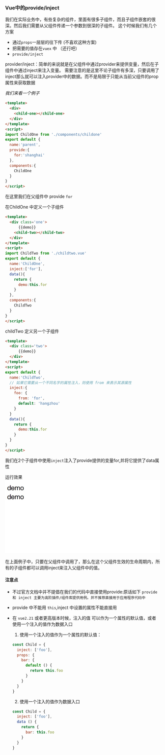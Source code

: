 ### Vue中的provide/inject
我们在实际业务中，有些复杂的组件，里面有很多子组件，而且子组件嵌套的很深。然后我们需要从父组件传递一个参数到很深的子组件。
这个时候我们有几个方案

* 通过`props`一层层的往下传 (不喜欢这种方案)
*  把需要的值存在`vuex` 中 （还行吧）
* `provide/inject` 

provider/inject：简单的来说就是在父组件中通过provider来提供变量，然后在子组件中通过inject来注入变量。
需要注意的是这里不论子组件有多深，只要调用了inject那么就可以注入provider中的数据。而不是局限于只能从当前父组件的prop属性来获取数据

*我们来看一个例子*

```html
<template>
  <div>
    <child-one></child-one>
  </div>
</template>
<script>
import ChildOne from './components/childone'
export default {
  name:'parent',
  provide:{
    for:'shanghai'
  },
  components:{
    ChildOne
  }
}
</script>

```
在这里我们在父组件中 provide  `for` 

在ChildOne 中定义一个子组件

```html
<template>
  <div class='one'>
      {{demo}}
    <child-two></child-two>
  </div>
</template>
<script>
import ChildTwo from './childtwo.vue'
export default {
  name:'ChildOne',
  inject:['for'],
  data(){
    return {
      demo:this.for
    }
  },
  components:{
    ChildTwo
  }
}
</script>
```

childTwo 定义另一个子组件
```html
<template>
  <div class='two'>
      {{demo}}
  </div>
</template>
<script>
export default {
  name:'ChildTwo',
  // 如果它需要从一个不同名字的属性注入，则使用 from 来表示其源属性
  inject:{
    foo: { 
      from: 'for',
      default: 'hangzhou' 
    }
  }
  data(){
    return {
      demo:this.for
    }
  }
}
</script>

```

我们在2个子组件中使用`inject`注入了provide提供的变量for,并将它提供了data属性

运行效果
![图1](./img/provide/1.jpg)

在上面例子中，只要在父组件中调用了，那么在这个父组件生效的生命周期内，所有的子组件都可以调用inject来注入父组件中的值。

#### 注意点

*  不过官方文档中并不提倡在我们的代码中直接使用provide:原话如下
`provide 和 inject 主要为高阶插件/组件库提供用例。并不推荐直接用于应用程序代码中`
*  provide 中不能用 `this`,inject 中设置的属性不能直接用

* 在 `vue2.21` 或者更高版本时候，注入的值 可以作为一个属性的默认值，或者使用一个注入的值作为数据入口
  1. 使用一个注入的值作为一个属性的默认值：

  ```js
  const Child = {
    inject: ['foo'],
    props: {
      bar: {
        default () {
          return this.foo
        }
      }
    }
  }
  ```
  2. 使用一个注入的值作为数据入口

  ```js
  const Child = {
    inject: ['foo'],
    data () {
      return {
        bar: this.foo
      }
    }
  }
  ```

